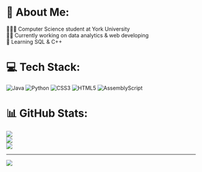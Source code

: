 # 💫 About Me:
🧑🏻‍💻 Computer Science student at York University<br>✍🏻 Currently working on data analytics & web developing<br>👀 Learning SQL & C++


# 💻 Tech Stack:
![Java](https://img.shields.io/badge/java-%23ED8B00.svg?style=for-the-badge&logo=openjdk&logoColor=white) ![Python](https://img.shields.io/badge/python-3670A0?style=for-the-badge&logo=python&logoColor=ffdd54) ![CSS3](https://img.shields.io/badge/css3-%231572B6.svg?style=for-the-badge&logo=css3&logoColor=white) ![HTML5](https://img.shields.io/badge/html5-%23E34F26.svg?style=for-the-badge&logo=html5&logoColor=white) ![AssemblyScript](https://img.shields.io/badge/assembly%20script-%23000000.svg?style=for-the-badge&logo=assemblyscript&logoColor=white)
# 📊 GitHub Stats:
![](https://github-readme-stats.vercel.app/api?username=antmskim&theme=dark&hide_border=false&include_all_commits=false&count_private=false)<br/>
![](https://github-readme-streak-stats.herokuapp.com/?user=antmskim&theme=dark&hide_border=false)<br/>
![](https://github-readme-stats.vercel.app/api/top-langs/?username=antmskim&theme=dark&hide_border=false&include_all_commits=false&count_private=false&layout=compact)

---
[![](https://visitcount.itsvg.in/api?id=antmskim&icon=0&color=0)](https://visitcount.itsvg.in)

<!-- Proudly created with GPRM ( https://gprm.itsvg.in ) -->
